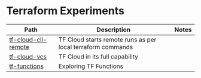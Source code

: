 # Terraform Experiments
|Path|Description|Notes|
|----|-----------|-----|
|[tf-cloud-cli-remote](./tf-cloud-cli-remote)|TF Cloud starts remote runs as per local terraform commands||
|[tf-cloud-vcs](./tf-cloud-vcs)|TF Cloud in its full capability||
|[tf-functions](./tf-functions)|Exploring TF Functions||